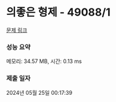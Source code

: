 # 의좋은 형제 - 49088/1 

[문제 링크](https://level.goorm.io/exam/49088/%EC%9D%98%EC%A2%8B%EC%9D%80-%ED%98%95%EC%A0%9C/quiz/1) 

### 성능 요약

메모리: 34.57 MB, 시간: 0.13 ms

### 제출 일자

2024년 05월 25일 00:17:39

